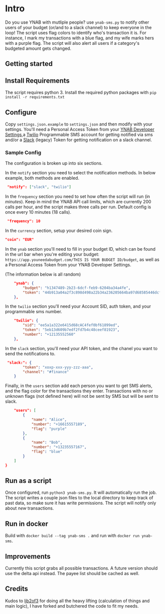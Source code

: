 # Intro

Do you use YNAB with mutliple people? use `ynab-sms.py` to notify other users of your budget (or/and to a slack channel) to keep everyone in the loop! The script uses flag colors to identify who's transaction it is. For instance, I mark my transactions with a blue flag, and my wife marks hers with a purple flag. The script will also alert all users if a category's budgeted amount gets changed.

## Getting started

## Install Requirements

The script requires python 3. Install the required python packages with `pip install -r requirements.txt`

## Configure

Copy `settings.json.example` to `settings.json` and then modify with your settings. You'll need a Personal Access Token from your [YNAB Developer Settings](https://app.youneedabudget.com/settings/developer),a [Twilio](https://www.twilio.com/sms) Programmable SMS account for getting notified via sms and/or a [Slack](https://api.slack.com/custom-integrations/legacy-tokens) (legacy) Token for getting notification on a slack channel.

### Sample Config

The configuration is broken up into six sections.

In the `notify` section you need to select the notification methods. In below example, both methods are enabled.

```json
 "notify": ["slack", "twilio"]
```

In the `frequency` section you need to set how often the script will run (in _minutes_). Keep in mind the YNAB API call limits, which are currently 200 calls per hour, and the script makes three calls per run. Default config is once every 10 minutes (18 calls).

```json
 "frequency": 10
```

In the `currency` section, setup your desired coin sign.

```json
"coin": "EUR"
```

In the `ynab` section you'll need to fill in your budget ID, which can be found in the url bar when you're editing your budget: `https://app.youneedabudget.com/THIS IS YOUR BUDGET ID/budget`, as well as a Personal Access Token from your YNAB Developer Settings.

(The information below is all random)

```json
    "ynab": {
        "budget": "h1347489-2b23-6dcf-feb9-6204ba34a4fe",
        "token": "44b913a04a2f3c898d498a22b34a236205664ba97d68585446dcff6c04feb6"
    },
```

In the `twilio` section you'll need your Account SID, auth token, and your programmable sms number.

```json
    "twilio": {
        "sid": "ee5a1a322e6415d68cAC4fef0bf61899ed",
        "token": "5eb13d609b7edf2fd7b4c48ceef81923",
        "number": "+12135552560"
    },
```

In the `slack` section, you'll need your API token, and the chanel you want to send the notifications to.

```json
 "slack:": {
        "token": "xoxp-xxx-yyy-zzz-aaa",
        "channel": "#finance"
    }
```

Finally, in the `users` section add each person you want to get SMS alerts, and the flag color for the transactions they enter. Transactions with no or unknown flags (not defined here) will not be sent by SMS but will be sent to slack.

```json
    "users": [
        {
            "name": "Alice",
            "number": "+16615557189",
            "flag": "purple"
        },
        {
            "name": "Bob",
            "number": "+13235557167",
            "flag": "blue"
        }
    ]
}
```

## Run as a script

Once configured, run `python3 ynab-sms.py`. It will automatically run the job. The script writes a couple json files to the local directory to keep track of past data, so make sure it has write permissions. The script will notify only about _new_ transactions.

## Run in docker

Build with `docker build --tag ynab-sms .` and run with `docker run ynab-sms`.

## Improvements

Currently this script grabs all possible transactions. A future version should use the delta api instead. The payee list should be cached as well.

## Credits

Kudos to [ljb2of3](https://github.com/ljb2of3) for doing all the heavy lifting (calculation of things and main logic), I have forked and butchered the code to fit my needs.